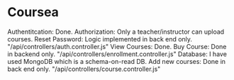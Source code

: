# Coursea
Authentitcation: Done.
Authorization: Only a teacher/instructor can upload courses.
Reset Password: Logic implemented in back end only. "/api/controllers/auth.controller.js"
View Courses: Done. 
Buy Course: Done in backend only. "/api/controllers/enrollment.controller.js"
Database: I have used MongoDB which is a schema-on-read DB.
Add new courses: Done in back end only. "/api/controllers/course.controller.js"
